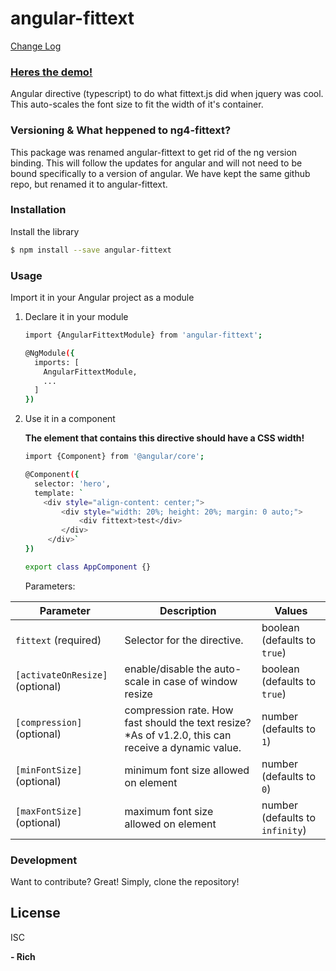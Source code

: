 # angular-fittext 
[Change Log](https://github.com/sollenne/angular-fittext/releases)

### [Heres the demo!](http://sollenne.com/angular-fittext-demo/)

Angular directive (typescript) to do what fittext.js did when jquery was cool.
This auto-scales the font size to fit the width of it's container. 

### Versioning & What heppened to ng4-fittext?
This package was renamed angular-fittext to get rid of the ng version binding. This will follow the updates for angular and will not need to be bound specifically to a version of angular. We have kept the same github repo, but renamed it to angular-fittext. 

### Installation

Install the library
```sh
$ npm install --save angular-fittext
```

### Usage

Import it in your Angular project as a module

1) Declare it in your module
    ```sh
    import {AngularFittextModule} from 'angular-fittext';
    
    @NgModule({
      imports: [
        AngularFittextModule,
        ...
      ]
    })
    
    ```
    
2) Use it in a component
    
    **The element that contains this directive should have a CSS width!**
    ```sh
   import {Component} from '@angular/core';
   
    @Component({
      selector: 'hero',
      template: `
        <div style="align-content: center;">
            <div style="width: 20%; height: 20%; margin: 0 auto;">
                <div fittext>test</div>
            </div>
         </div>`
    })
    
    export class AppComponent {}
    ```

   Parameters:
    
  | Parameter | Description | Values |
  | --- | --- | --- |
  | `fittext` (required) | Selector for the directive. | boolean (defaults to `true`)
  | `[activateOnResize]` (optional) | enable/disable the auto-scale in case of window resize | boolean (defaults to `true`)
  | `[compression]` (optional) | compression rate. How fast should the text resize? *As of v1.2.0, this can receive a dynamic value. | number (defaults to `1`)
  | `[minFontSize]` (optional) | minimum font size allowed on element | number (defaults to `0`)
  | `[maxFontSize]` (optional) | maximum font size allowed on element | number (defaults to `infinity`)


### Development
Want to contribute? Great!
Simply, clone the repository!

License
----
ISC


**- Rich**
  
